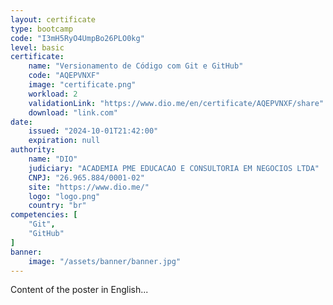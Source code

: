 ```yaml
---
layout: certificate
type: bootcamp
code: "I3mH5RyO4UmpBo26PLO0kg"
level: basic
certificate:
    name: "Versionamento de Código com Git e GitHub"
    code: "AQEPVNXF"
    image: "certificate.png"
    workload: 2
    validationLink: "https://www.dio.me/en/certificate/AQEPVNXF/share"
    download: "link.com"
date:
    issued: "2024-10-01T21:42:00"
    expiration: null
authority:
    name: "DIO"
    judiciary: "ACADEMIA PME EDUCACAO E CONSULTORIA EM NEGOCIOS LTDA"
    CNPJ: "26.965.884/0001-02"
    site: "https://www.dio.me/"
    logo: "logo.png"
    country: "br"
competencies: [
    "Git",
    "GitHub"
]
banner:
    image: "/assets/banner/banner.jpg"
---
```


Content of the poster in English...